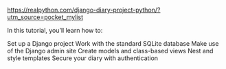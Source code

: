 https://realpython.com/django-diary-project-python/?utm_source=pocket_mylist

In this tutorial, you’ll learn how to:

Set up a Django project
Work with the standard SQLite database
Make use of the Django admin site
Create models and class-based views
Nest and style templates
Secure your diary with authentication